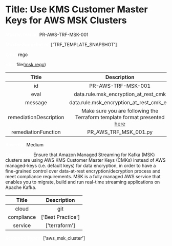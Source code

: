 



# Title: Use KMS Customer Master Keys for AWS MSK Clusters


***<font color="white">Master Test Id:</font>*** PR-AWS-TRF-MSK-001

***<font color="white">Master Snapshot Id:</font>*** ['TRF_TEMPLATE_SNAPSHOT']

***<font color="white">type:</font>*** rego

***<font color="white">rule:</font>*** file([msk.rego])  
  
  
  
  

|Title|Description|
| :---: | :---: |
|id|PR-AWS-TRF-MSK-001|
|eval|data.rule.msk_encryption_at_rest_cmk|
|message|data.rule.msk_encryption_at_rest_cmk_err|
|remediationDescription|Make sure you are following the Terraform template format presented <a href='https://registry.terraform.io/providers/hashicorp/aws/latest/docs/resources/msk_cluster' target='_blank'>here</a>|
|remediationFunction|PR_AWS_TRF_MSK_001.py|


***<font color="white">Severity:</font>*** Medium

***<font color="white">Description:</font>*** Ensure that Amazon Managed Streaming for Kafka (MSK) clusters are using AWS KMS Customer Master Keys (CMKs) instead of AWS managed-keys (i.e. default keys) for data encryption, in order to have a fine-grained control over data-at-rest encryption/decryption process and meet compliance requirements. MSK is a fully managed AWS service that enables you to migrate, build and run real-time streaming applications on Apache Kafka.  
  
  

|Title|Description|
| :---: | :---: |
|cloud|git|
|compliance|['Best Practice']|
|service|['terraform']|


***<font color="white">Resource Types:</font>*** ['aws_msk_cluster']


[msk.rego]: https://github.com/prancer-io/prancer-compliance-test/tree/master/aws/terraform/msk.rego
